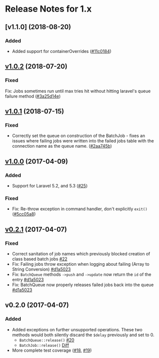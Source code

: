 # Release Notes for 1.x

## [v1.1.0] (2018-08-20)

### Added
* Added support for containerOverrides ([#11c0184](https://github.com/lukewaite/laravel-queue-aws-batch/pull/30))

## [v1.0.2] (2018-07-20)

### Fixed
Fix: Jobs sometimes run until max tries hit without hitting laravel's queue failure method ([#3a25d14e](https://github.com/lukewaite/laravel-queue-aws-batch/commit/3a25d14e7cb3fb6c8d769d92ce0b93d08961ed3d))

## [v1.0.1] (2018-07-15)

### Fixed
* Correctly set the queue on construction of the BatchJob - fixes an issues where
failing jobs were written into the failed jobs table with the connection name as
the queue name. ([#2aa745b](https://github.com/lukewaite/laravel-queue-aws-batch/pull/29))

## [v1.0.0] (2017-04-09)

### Added
* Support for Laravel 5.2, and 5.3 ([#25](https://github.com/lukewaite/laravel-queue-aws-batch/pull/25))

### Fixed
* Fix: Re-throw exception in command handler, don't explicitly `exit()` ([#5cc05a8](https://github.com/lukewaite/laravel-queue-aws-batch/commit/5cc05a88c497ade72b81916a16384bdb69107bd5))

## [v0.2.1] (2017-04-07)

### Fixed
* Correct sanitation of job names which previously blocked creation of class based batch jobs [#22](https://github.com/lukewaite/laravel-queue-aws-batch/pull/22)
* Fix: Failing jobs throw exception when logging about failing (Array to String Conversion) [#d1a5023](https://github.com/lukewaite/laravel-queue-aws-batch/commit/6118f5bdf18935ce346d9628dcd1670f98d8e238)
* Fix: `BatchQueue` methods `->push` and `->update` now return the `id` of the entry [#d1a5023](https://github.com/lukewaite/laravel-queue-aws-batch/commit/6118f5bdf18935ce346d9628dcd1670f98d8e238)
* Fix: BatchQueue now properly releases failed jobs back into the queue [#d1a5023](https://github.com/lukewaite/laravel-queue-aws-batch/commit/6118f5bdf18935ce346d9628dcd1670f98d8e238)

## v0.2.0 (2017-04-07)

### Added
* Added exceptions on further unsupported operations. These two methods would both silently discard the `$delay` previously and set to 0.
  * `BatchQueue::release()` [#20](https://github.com/lukewaite/laravel-queue-aws-batch/pull/20)
  * `BatchJob::release()` [Diff](https://github.com/lukewaite/laravel-queue-aws-batch/pull/19/files#diff-fb4479932d3da5ac0014681d4beba72cR38)
* More complete test coverage ([#18](https://github.com/lukewaite/laravel-queue-aws-batch/pull/18), [#19](https://github.com/lukewaite/laravel-queue-aws-batch/pull/19))

[Unreleased]: https://github.com/lukewaite/laravel-queue-aws-batch/compare/v1.0.2...HEAD
[v1.0.2]: https://github.com/lukewaite/laravel-queue-aws-batch/compare/v1.0.1...v1.0.2
[v1.0.1]: https://github.com/lukewaite/laravel-queue-aws-batch/compare/v1.0.0...v1.0.1
[v1.0.0]: https://github.com/lukewaite/laravel-queue-aws-batch/compare/v0.2.1...v1.0.0
[v0.2.1]: https://github.com/lukewaite/laravel-queue-aws-batch/compare/v0.2.0...v0.2.1